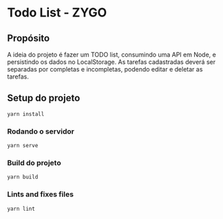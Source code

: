 # Todo List - ZYGO

## Propósito

A ideia do projeto é fazer um TODO list, consumindo uma API em Node, e persistindo os dados no LocalStorage. As tarefas cadastradas deverá ser separadas por completas e incompletas, podendo editar e deletar as tarefas.

## Setup do projeto
```
yarn install
```

### Rodando o servidor
```
yarn serve
```

### Build do projeto
```
yarn build
```

### Lints and fixes files
```
yarn lint
```

